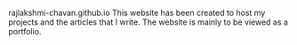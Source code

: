 rajlakshmi-chavan.github.io
This website has been created to host my projects and the articles that I write. The website is mainly to be viewed as a portfolio. 
